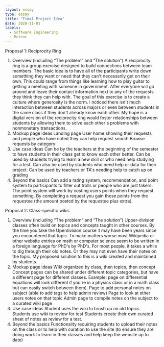 ```yaml
---
layout: essay
type: essay
title: "Final Project Idea"
date: 2020-11-01
labels:
  - Software Engineering
  - Meteor
---
```

Proposal 1: Reciprocity Ring
1. Overview (including “The problem” and “The solution”)
A reciprocity ring is a group exercise designed to build connections between team members. The basic idea is to have all of the participants write down something they want or need that they can't necessarily get on their own. This could range from things like learning how to play guitar to getting a meeting with someone in government.  After everyone will go around and leave their contact information next to any of the requests they think they can help with. The goal of this exercise is to create a culture where generosity is the norm. I noticed there isn't much interaction between students across majors or even between students in the same class if they don't already know each other. My hope is a digital version of the reciprocity ring would foster relationships between students by allowing them to solve each other's problems with nonmonetary transactions.
2. Mockup page ideas
Landing page
User home showing their requests and people who have noted they can help
request search
Browse requests by category
3. Use case ideas
Can be by the teachers at the beginning of the semester to have students in their class get to know each other better.
Can be used by students trying to learn a new skill or who need help studying for a test. Can also be used by students who need help or data for their project.
Can be used by teachers or TA's needing help to catch up on grading
4. Beyond the basics
Can add a rating system, recommendation, and point system to participants to filter out trolls or people who are just takers.
The point system will work by costing users points when they request something. By completing a request you gain those points from the requestee (the amount posted by the requestee plus extra).


Proposal 2: Class-specific wikis
1. Overview (including “The problem” and “The solution”)
Upper-division classes often build on topics and concepts taught in other courses. By the time you take the Uperdivision course it may have been years since you encountered that topic. To make matters worse most Wikipedia or other website entries on math or computer science seem to be written in a foreign language for PhD's by PhD's. For most people, it takes a while to dig through their old notes. Or they may not even have their notes on the topic.
My proposed solution to this is a wiki created and maintained by students.
2. Mockup page ideas
Wiki organized by class, then topics, then concept. Concept pages can be shared under different topic categories, but have a different page for different classes. Example: page on differential equations will look different if you're in a physics class or in a math class but can easily switch between them).
Page to add personal notes on subject (able to add tags to help admin review)
Page to look at other users notes on that topic
Admin page to compile notes on the subject to a curated wiki page
3. Use case ideas
Student uses the wiki to brush up on old topics.
Students use wiki to review for test
Students create their own curated sheet of notes as review for a test.
4. Beyond the basics
Functionality requiring students to upload their notes on the class or to help with curation to use the site (to ensure they are doing work to learn in their classes and help keep the website up to date)
